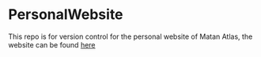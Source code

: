 # PersonalWebsite

This repo is for version control for the personal website of Matan Atlas, the website can be found [here](https://matanatlas.com/)
